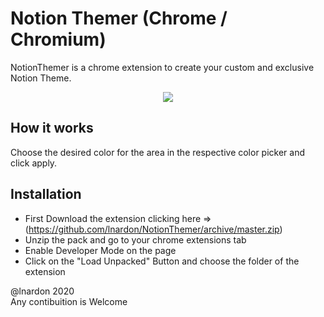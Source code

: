 # Notion Themer (Chrome / Chromium)

NotionThemer is a chrome extension to create your custom and exclusive Notion Theme.

<p align="center">
  <img src="./demo.gif">
</p>

## How it works

Choose the desired color for the area in the respective color picker and click apply.

## Installation

- First Download the extension clicking here => (https://github.com/lnardon/NotionThemer/archive/master.zip)
- Unzip the pack and go to your chrome extensions tab
- Enable Developer Mode on the page
- Click on the "Load Unpacked" Button and choose the folder of the extension

@lnardon 2020<br/>
Any contibuition is Welcome
